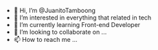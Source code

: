 - 👋 Hi, I’m @JuanitoTamboong
- 👀 I’m interested in everything that related in tech
- 🌱 I’m currently learning  Front-end Developer
- 💞️ I’m looking to collaborate on ...
- 📫 How to reach me ...

<!---
JuanitoTamboong/JuanitoTamboong is a ✨ special ✨ repository because its `README.md` (this file) appears on your GitHub profile.
You can click the Preview link to take a look at your changes.
--->
